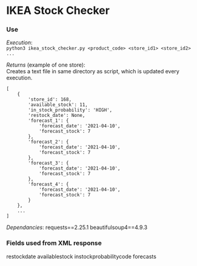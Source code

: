 # IKEA Stock Checker

### Use
*Execution*:  
`python3 ikea_stock_checker.py <product_code> <store_id1> <store_id2> ...`

*Returns* (example of one store):  
Creates a text file in same directory as script, which is updated every execution.  
```
[
    {
        'store_id': 168,
        'available_stock': 11,
        'in_stock_probability': 'HIGH',
        'restock_date': None,
        'forecast_1': {
            'forecast_date': '2021-04-10',
            'forecast_stock': 7
        },
        'forecast_2': {
            'forecast_date': '2021-04-10',
            'forecast_stock': 7
        },
        'forecast_3': {
            'forecast_date': '2021-04-10',
            'forecast_stock': 7
        },
        'forecast_4': {
            'forecast_date': '2021-04-10',
            'forecast_stock': 7
        }
    },
    ...
]
```

*Dependancies*:
requests==2.25.1
beautifulsoup4==4.9.3

### Fields used from XML response
restockdate
availablestock
instockprobabilitycode
forecasts

<!--
### Store format in XML response
partnumber
ismultiproduct
issoldinstore
isinstorerange
restockdate (sometimes N/A)
isvalidfornotification (sometimes N/A)
availablestock
stockavailinfocode (sometimes N/A)
instockprobabilitycode
validdate
forecasts
finditlist
-->